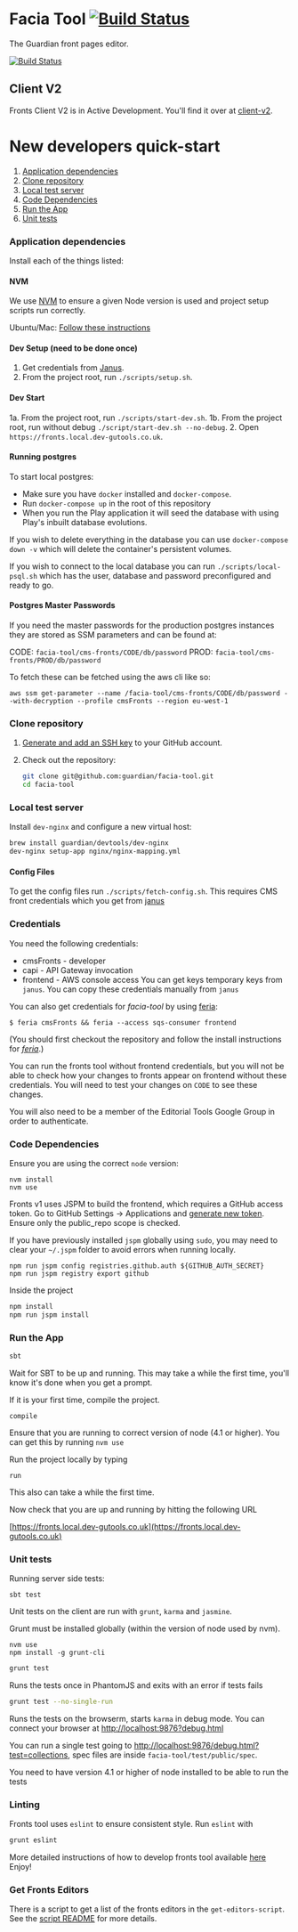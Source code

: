 # Facia Tool [![Build Status](https://travis-ci.org/guardian/facia-tool.svg?branch=master)](https://travis-ci.org/guardian/facia-tool)

The Guardian front pages editor.

[![Build Status](https://travis-ci.org/guardian/facia-tool.svg?branch=master)](https://travis-ci.org/guardian/facia-tool)

## Client V2

Fronts Client V2 is in Active Development. You'll find it over at [client-v2](/client-v2).

# New developers quick-start

1. [Application dependencies](#application-dependencies)
1. [Clone repository](#clone-repository)
1. [Local test server](#local-test-server)
1. [Code Dependencies](#code-dependencies)
1. [Run the App](#run-the-app)
1. [Unit tests](#unit-tests)

### Application dependencies

Install each of the things listed:

#### NVM

We use [NVM](https://github.com/creationix/nvm) to ensure a given Node version is used and project setup scripts run correctly.

Ubuntu/Mac: [Follow these instructions](https://github.com/nvm-sh/nvm#installation-and-update)

#### Dev Setup (need to be done once)

1. Get credentials from [Janus](https://janus.gutools.co.uk/multi-credentials?&permissionIds=cmsFronts-dev,capi-api-gateway,frontend-dev).
2. From the project root, run `./scripts/setup.sh`.

#### Dev Start

1a. From the project root, run `./scripts/start-dev.sh`.
1b. From the project root, run without debug `./script/start-dev.sh --no-debug`.
2. Open `https://fronts.local.dev-gutools.co.uk`.

#### Running postgres

To start local postgres:
- Make sure you have `docker` installed and `docker-compose`.
- Run `docker-compose up` in the root of this repository
- When you run the Play application it will seed the database with using Play's inbuilt database evolutions.

If you wish to delete everything in the database you can use `docker-compose down -v` which will delete the container's persistent volumes.

If you wish to connect to the local database you can run `./scripts/local-psql.sh` which has the user, database and password preconfigured and ready to go.

#### Postgres Master Passwords

If you need the master passwords for the production postgres instances they are stored as SSM parameters and can be found at:

CODE: `facia-tool/cms-fronts/CODE/db/password`
PROD: `facia-tool/cms-fronts/PROD/db/password`

To fetch these can be fetched using the aws cli like so:

`aws ssm get-parameter --name /facia-tool/cms-fronts/CODE/db/password --with-decryption --profile cmsFronts --region eu-west-1`

### Clone repository

1. [Generate and add an SSH key](https://help.github.com/articles/generating-ssh-keys) to your GitHub account.
1. Check out the repository:

    ```bash
    git clone git@github.com:guardian/facia-tool.git
    cd facia-tool
    ```

### Local test server
Install `dev-nginx` and configure a new virtual host:

```bash
brew install guardian/devtools/dev-nginx
dev-nginx setup-app nginx/nginx-mapping.yml
```

#### Config Files

To get the config files run `./scripts/fetch-config.sh`. This requires CMS front credentials which you get from [janus](https://janus.gutools.co.uk)

### Credentials

You need the following credentials:

-   cmsFronts - developer
-   capi - API Gateway invocation
-   frontend - AWS console access
    You can get keys temporary keys from `janus`. You can copy these credentials manually from `janus`

You can also get credentials for _facia-tool_ by using [feria](https://github.com/guardian/feria):

```
$ feria cmsFronts && feria --access sqs-consumer frontend
```

(You should first checkout the repository and follow the install instructions for [_feria_](https://github.com/guardian/feria).)

You can run the fronts tool without frontend credentials, but you will not be able to check how your changes to fronts appear on frontend without
these credentials. You will need to test your changes on `CODE` to see these changes.

You will also need to be a member of the Editorial Tools Google Group in order to authenticate.

### Code Dependencies

Ensure you are using the correct `node` version:

```
nvm install
nvm use
```

Fronts v1 uses JSPM to build the frontend, which requires a GitHub access token. Go to GitHub Settings -> Applications and [generate new token](https://github.com/settings/tokens/new). Ensure only the public_repo scope is checked.

If you have previously installed `jspm` globally using `sudo`, you may need to clear your `~/.jspm` folder to avoid errors when running locally.

```
npm run jspm config registries.github.auth ${GITHUB_AUTH_SECRET}
npm run jspm registry export github
```

Inside the project

```bash
npm install
npm run jspm install
```

### Run the App

```bash
sbt
```

Wait for SBT to be up and running. This may take a while the first time, you'll know it's done when you get a prompt.

If it is your first time, compile the project.

```
compile
```

Ensure that you are running to correct version of node (4.1 or higher).
You can get this by running `nvm use`

Run the project locally by typing

```
run
```

This also can take a while the first time.

Now check that you are up and running by hitting the following URL

[https://fronts.local.dev-gutools.co.uk](https://fronts.local.dev-gutools.co.uk)

### Unit tests

Running server side tests:

```
sbt test
```

Unit tests on the client are run with `grunt`, `karma` and `jasmine`.

Grunt must be installed globally (within the version of node used by nvm).

```
nvm use
npm install -g grunt-cli
```

```bash
grunt test
```

Runs the tests once in PhantomJS and exits with an error if tests fails

```bash
grunt test --no-single-run
```

Runs the tests on the browserm, starts `karma` in debug mode. You can connect your browser at [http://localhost:9876?debug.html](http://localhost:9876?debug.html)

You can run a single test going to [http://localhost:9876/debug.html?test=collections](http://localhost:9876/debug.html?test=collections), spec files are inside `facia-tool/test/public/spec`.

You need to have version 4.1 or higher of node installed to be able to run the tests

### Linting

Fronts tool uses `eslint` to ensure consistent style. Run `eslint` with

```bash
grunt eslint
```

More detailed instructions of how to develop fronts tool available [here](./GUIDE_TO_FRONTS.md)
Enjoy!

### Get Fronts Editors

There is a script to get a list of the fronts editors in the `get-editors-script`. See the [script README](./get-editors-script/README.md) for more details.
